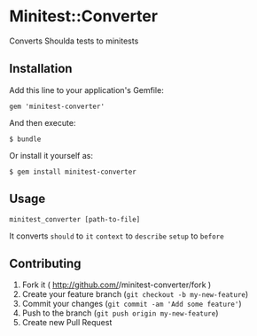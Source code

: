 # Minitest::Converter

Converts Shoulda tests to minitests

## Installation

Add this line to your application's Gemfile:

    gem 'minitest-converter'

And then execute:

    $ bundle

Or install it yourself as:

    $ gem install minitest-converter

## Usage

`minitest_converter [path-to-file]`

It converts `should` to `it`
`context` to `describe`
`setup` to `before`


## Contributing

1. Fork it ( http://github.com/<my-github-username>/minitest-converter/fork )
2. Create your feature branch (`git checkout -b my-new-feature`)
3. Commit your changes (`git commit -am 'Add some feature'`)
4. Push to the branch (`git push origin my-new-feature`)
5. Create new Pull Request
